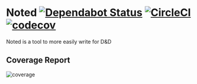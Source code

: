 # Noted [![Dependabot Status](https://api.dependabot.com/badges/status?host=github&repo=zmbush/noted&identifier=90274970)](https://dependabot.com) [![CircleCI](https://circleci.com/gh/zmbush/noted/tree/master.svg?style=svg&circle-token=b124006870f8eaa39445c9debd6fd43aca4d5861)](https://circleci.com/gh/zmbush/noted/tree/master) [![codecov](https://codecov.io/gh/zmbush/noted/branch/master/graph/badge.svg?token=2W721TfhsQ)](https://codecov.io/gh/zmbush/noted)

Noted is a tool to more easily write for D&D

## Coverage Report

![coverage](https://codecov.io/gh/zmbush/noted/commit/091e78583dbb56208710c9141de108f3644c7b64/graphs/tree.svg?token=2W721TfhsQ)
